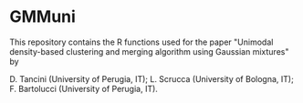 # GMMuni
This repository contains the R functions used for the paper "Unimodal density-based clustering and merging algorithm using Gaussian mixtures" by

D. Tancini (University of Perugia, IT);
L. Scrucca (University of Bologna, IT);
F. Bartolucci (University of Perugia, IT).

